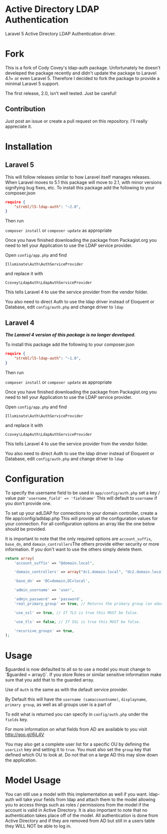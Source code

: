 Active Directory LDAP Authentication
=========

Laravel 5 Active Directory LDAP Authentication driver. 

Fork
====

This is a fork of Cody Covey's ldap-auth package. Unfortunately he doesn't develeped the package recently and didn't update the package to Laravel 4.1+ or even Laravel 5. Therefore I decided to fork the package to provide a minimal Laravel 5 support.

The first release, 2.0, isn't well tested. Just be careful!

Contribution
------------
Just post an issue or create a pull request on this repository. I'll really appreciate it.

Installation
============

Laravel 5
---------

This will follow releases similar to how Laravel itself manages releases. When Laravel moves to 5.1 this package will move to 2.1, with minor versions signifying bug fixes, etc. To install this package add the following to your composer.json

```json
require {
	"strebl/l5-ldap-auth": "~2.0",
}
```

Then run 

`composer install` or `composer update` as appropriate

Once you have finished downloading the package from Packagist.org you need to tell your Application to use the LDAP service provider.

Open `config/app.php` and find

`Illuminate\Auth\AuthServiceProvider`

and replace it with

`Ccovey\LdapAuth\LdapAuthServiceProvider`

This tells Laravel 4 to use the service provider from the vendor folder.

You also need to direct Auth to use the ldap driver instead of Eloquent or Database, edit `config/auth.php` and change driver to `ldap`

Laravel 4
---------
***The Laravel 4 version of this package is no longer developed.***

To install this package add the following to your composer.json

```json
require {
	"strebl/l5-ldap-auth": "~1.0",
}
```

Then run 

`composer install` or `composer update` as appropriate

Once you have finished downloading the package from Packagist.org you need to tell your Application to use the LDAP service provider.

Open `config/app.php` and find

`Illuminate\Auth\AuthServiceProvider`

and replace it with

`Ccovey\LdapAuth\LdapAuthServiceProvider`

This tells Laravel 4 to use the service provider from the vendor folder.

You also need to direct Auth to use the ldap driver instead of Eloquent or Database, edit `config/auth.php` and change driver to `ldap`

Configuration
=============
To specify the username field to be used in `app/config/auth.php` set a key / value pair `'username_field' => 'fieldname'` This will default to `username` if you don't provide one.

To set up your adLDAP for connections to your domain controller, create a file app/config/adldap.php This will provide all the configuration values for your connection. For all configuration options an array like the one below should be provided.

It is important to note that the only required options are `account_suffix`, `base_dn`, and `domain_controllers`The others provide either security or more information. If you don't want to use the others simply delete them.

```php
return array(
	'account_suffix' => "@domain.local",

	'domain_controllers' => array("dc1.domain.local", "dc2.domain.local"), // An array of domains may be provided for load balancing.

	'base_dn' => 'DC=domain,DC=local',

	'admin_username' => 'user',

	'admin_password' => 'password',
	'real_primary_group' => true, // Returns the primary group (an educated guess).

	'use_ssl' => true, // If TLS is true this MUST be false.

	'use_tls' => false, // If SSL is true this MUST be false.

	'recursive_groups' => true,
);
```

Usage
======

$guarded is now defaulted to all so to use a model you must change to `$guarded = array()`. If you store Roles or similar sensitive information make sure that you add that to the guarded array.

Use of `Auth` is the same as with the default service provider.

By Default this will have the `username (samaccountname)`, `displayname`, `primary group`, as well as all groups user is a part of

To edit what is returned you can specify in `config/auth.php` under the `fields` key.

For more information on what fields from AD are available to you visit http://goo.gl/6jL4V

You may also get a complete user list for a specific OU by defining the `userList` key and setting it to `true`. You must also set the `group` key that defined which OU to look at. Do not that on a large AD this may slow down the application.

Model Usage
===========

You can still use a model with this implementation as well if you want. ldap-auth will take your fields from ldap and attach them to the model allowing you to access things such as roles / permissions from the model if the account is valid in Active Directory. It is also important to note that no authentication takes place off of the model. All authentication is done from Active Directory and if they are removed from AD but still in a users table they WILL NOT be able to log in.
